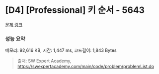 # [D4] [Professional] 키 순서 - 5643 

[문제 링크](https://swexpertacademy.com/main/code/problem/problemDetail.do?contestProbId=AWXQsLWKd5cDFAUo) 

### 성능 요약

메모리: 92,616 KB, 시간: 1,447 ms, 코드길이: 1,843 Bytes



> 출처: SW Expert Academy, https://swexpertacademy.com/main/code/problem/problemList.do